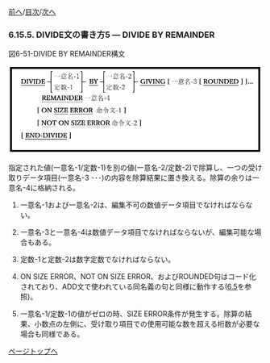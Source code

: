 <!--navi start1-->
[前へ](6-15-4.md)/[目次](https://opensourcecobol.github.io/markdown/TOC.html)/[次へ](6-16.md)
<!--navi end1-->
### 6.15.5. DIVIDE文の書き方5 ― DIVIDE BY REMAINDER

図6-51-DIVIDE BY REMAINDER構文

![alt text](Image/6-51-Divide.png)

指定された値(一意名-1/定数-1)を別の値(一意名-2/定数-2)で除算し、一つの受け取りデータ項目(一意名-3 ･･･)の内容を除算結果に置き換える。除算の余りは一意名-4に格納される。

1. 一意名-1および一意名-2は、編集不可の数値データ項目でなければならない。

2. 一意名-3と一意名-4は数値データ項目でなければならないが、編集可能な場合もある。

3. 定数-1と定数-2は数字定数でなければならない。

4. ON SIZE ERROR、NOT ON SIZE ERROR、およびROUNDED句はコード化されており、ADD文で使われている同名義の句と同様に動作する([6.5](6-5-1.md)を参照)。

5. 一意名-1/定数-1の値がゼロの時、SIZE ERROR条件が発生する。除算の結果、小数点の左側に、受け取り項目での使用可能な数を超える桁数が必要な場合も同様である。

<!--navi start2-->

[ページトップへ](6-15-5.md)
<!--navi end2-->
